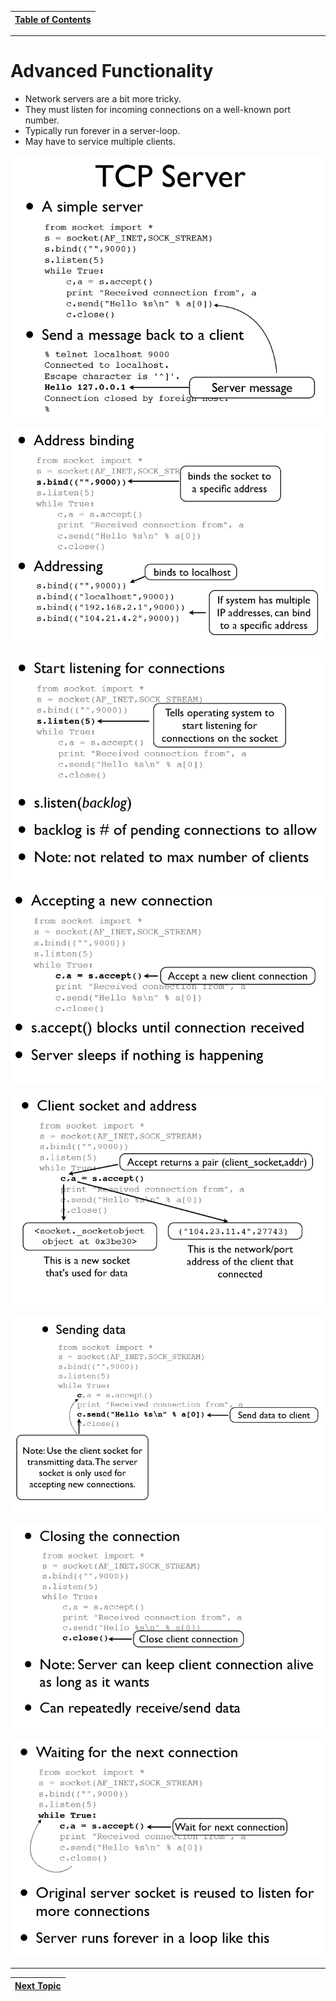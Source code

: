 |[Table of Contents](/00-Table-of-Contents.md)|
|---|

---

# Advanced Functionality

* Network servers are a bit more tricky.
* They must listen for incoming connections on a well-known port number. 
* Typically run forever in a server-loop.
* May have to service multiple clients.

![](../.gitbook/assets/11.PNG)

![](../.gitbook/assets/12.PNG)

![](../.gitbook/assets/13.PNG)

![](../.gitbook/assets/14.PNG)

![](../.gitbook/assets/15.PNG)

![](../.gitbook/assets/16.PNG)

![](../.gitbook/assets/17.PNG)

![](../.gitbook/assets/18.PNG)

---

|[Next Topic](/08-advanced-functionality/error-handling.md)|
|---|
